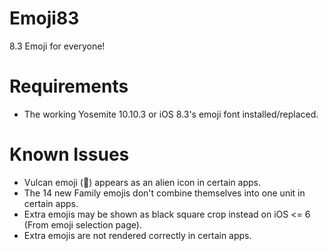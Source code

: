 Emoji83
=============

8.3 Emoji for everyone!

Requirements
==========

* The working Yosemite 10.10.3 or iOS 8.3's emoji font installed/replaced.

Known Issues
==========

* Vulcan emoji (🖖) appears as an alien icon in certain apps.
* The 14 new Family emojis don't combine themselves into one unit in certain apps.
* Extra emojis may be shown as black square crop instead on iOS <= 6 (From emoji selection page).
* Extra emojis are not rendered correctly in certain apps.
